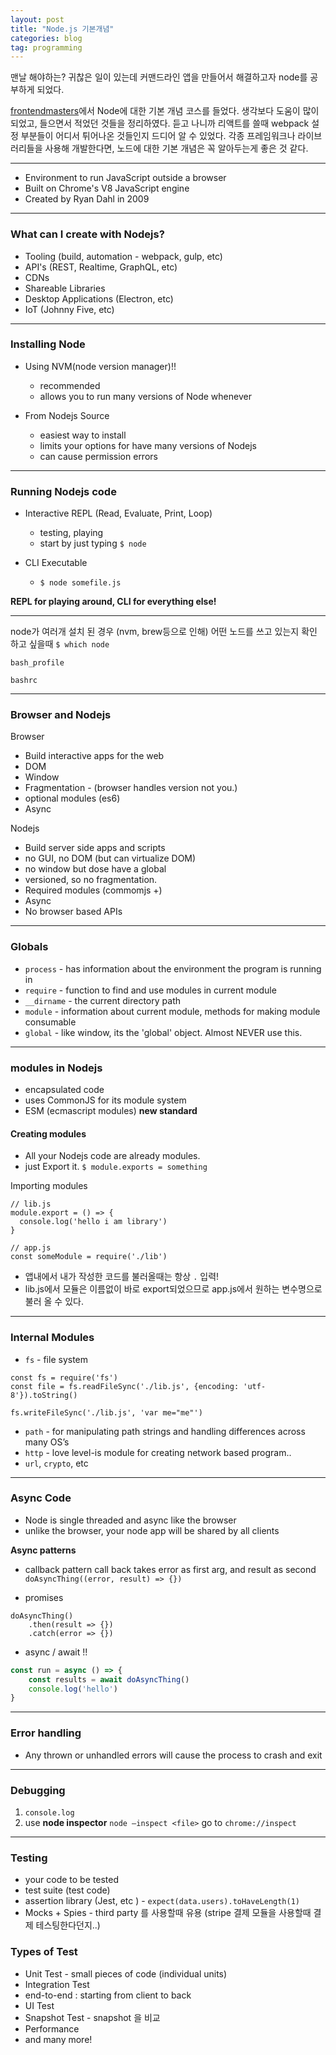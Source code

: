 ```yaml
---
layout: post
title: "Node.js 기본개념"
categories: blog
tag: programming
---
```


맨날 해야하는? 귀찮은 일이 있는데 커맨드라인 앱을 만들어서 해결하고자 node를 공부하게 되었다.

[frontendmasters](https://frontendmasters.com)에서 Node에 대한 기본 개념 코스를 들었다.
생각보다 도움이 많이 되었고, 들으면서 적었던 것들을 정리하였다.
듣고 나니까 리액트를 쓸때 webpack 설정 부분들이 어디서 튀어나온 것들인지 드디어 알 수 있었다.
각종 프레임워크나 라이브러리들을 사용해 개발한다면, 노드에 대한 기본 개념은 꼭 알아두는게 좋은 것 같다.

---


* Environment to run JavaScript outside a browser
* Built on Chrome's V8 JavaScript engine
* Created by Ryan Dahl in 2009

- - - -

### What can I create with Nodejs?

* Tooling (build, automation - webpack, gulp, etc)
* API's (REST, Realtime, GraphQL, etc)
* CDNs
* Shareable Libraries
* Desktop Applications (Electron, etc)
* IoT (Johnny Five, etc)

- - - -

### Installing Node

* Using NVM(node version manager)!!

  * recommended
  * allows you to run many versions of Node whenever

* From Nodejs Source

  * easiest way to install
  * limits your options for have many versions of Nodejs
  * can cause permission errors

- - - -

### Running Nodejs code

* Interactive REPL (Read, Evaluate, Print, Loop)
	* testing, playing
	* start by just typing `$ node`

* CLI Executable
	* `$ node somefile.js`

**REPL for playing around, CLI for everything else!**

- - - -

node가 여러개 설치 된 경우 (nvm, brew등으로 인해) 어떤 노드를 쓰고 있는지 확인 하고 싶을때 `$ which node`

`bash_profile`

`bashrc`

- - - -
### Browser and Nodejs

Browser

* Build interactive apps for the web
* DOM
* Window
* Fragmentation - (browser handles version not you.)
* optional modules (es6)
* Async

Nodejs

* Build server side apps and scripts
* no GUI, no DOM (but can virtualize DOM)
* no window but dose have a global
* versioned, so no fragmentation.
* Required modules (commomjs +)
* Async
* No browser based APIs

- - - -

### Globals

* `process` - has information about the environment the program is running in
* `require` - function to find and use modules in current module
* `__dirname` - the current directory path
* `module` - information about current module, methods for making module consumable
* `global` - like window, its the 'global' object. Almost NEVER use this.

- - - -

### modules in Nodejs

* encapsulated code
* uses CommonJS for its module system
* ESM (ecmascript modules) **new standard**

#### Creating modules

* All your Nodejs code are already modules.
* just Export it. `$ module.exports = something`

Importing modules

```node
// lib.js
module.export = () => {
  console.log('hello i am library')
}
```

```node
// app.js
const someModule = require('./lib')
```

* 앱내에서 내가 작성한 코드를 불러올때는 항상 `.` 입력!
* lib.js에서 모듈은 이름없이 바로 export되었으므로 app.js에서 원하는 변수명으로 불러 올 수 있다.

- - - -

### Internal Modules

* `fs` - file system

```node
const fs = require('fs')
const file = fs.readFileSync('./lib.js', {encoding: 'utf-8'}).toString()

fs.writeFileSync('./lib.js', 'var me="me"')
```

* `path` - for manipulating path strings and handling differences across many OS’s
* `http` - love level-is module for creating network based program..
* `url`, `crypto`, etc

- - - -

### Async Code

* Node is single threaded and async like the browser
* unlike the browser, your node app will be shared by all clients


**Async patterns**
* callback pattern
call back takes error as first arg, and result as second
`doAsyncThing((error, result) => {})`


* promises
```
doAsyncThing()
	.then(result => {})
	.catch(error => {})
```

* async / await  !!
```js
const run = async () => {
	const results = await doAsyncThing()
	console.log('hello')
}
```



- - - -

### Error handling
* Any thrown or unhandled errors will cause the process to crash and exit


- - - -


### Debugging

1. `console.log`
2. use **node inspector** `node —inspect <file>`
go to `chrome://inspect`


- - - -

### Testing
* your code to be tested
* test suite  (test code)
* assertion library (Jest, etc ) - `expect(data.users).toHaveLength(1)`
* Mocks + Spies - third party 를 사용할때 유용 (stripe 결제 모듈을 사용할때 결제 테스팅한다던지..)


### Types of Test
* Unit Test - small pieces of code (individual units)
* Integration Test
* end-to-end : starting from client to back
* UI Test
* Snapshot Test - snapshot 을 비교
* Performance
* and many more!


